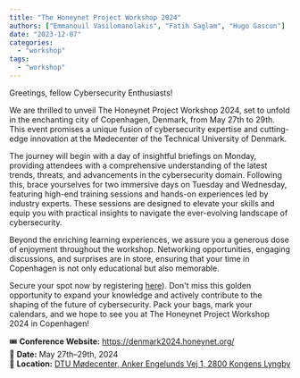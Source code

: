 ```yaml
---
title: "The Honeynet Project Workshop 2024"
authors: ["Emmanouil Vasilomanolakis", "Fatih Saglam", "Hugo Gascon"]
date: "2023-12-07"
categories: 
  - "workshop"
tags: 
  - "workshop"
---
```


Greetings, fellow Cybersecurity Enthusiasts!

We are thrilled to unveil The Honeynet Project Workshop 2024, set to unfold in the enchanting city of Copenhagen, Denmark, from May 27th to 29th. This event promises a unique fusion of cybersecurity expertise and cutting-edge innovation at the Mødecenter of the Technical University of Denmark.

The journey will begin with a day of insightful briefings on Monday, providing attendees with a comprehensive understanding of the latest trends, threats, and advancements in the cybersecurity domain. Following this, brace yourselves for two immersive days on Tuesday and Wednesday, featuring high-end training sessions and hands-on experiences led by industry experts. These sessions are designed to elevate your skills and equip you with practical insights to navigate the ever-evolving landscape of cybersecurity.

Beyond the enriching learning experiences, we assure you a generous dose of enjoyment throughout the workshop. Networking opportunities, engaging discussions, and surprises are in store, ensuring that your time in Copenhagen is not only educational but also memorable.

Secure your spot now by registering [here](https://denmark2024.honeynet.org/registration/)). Don't miss this golden opportunity to expand your knowledge and actively contribute to the shaping of the future of cybersecurity. Pack your bags, mark your calendars, and we hope to see you at The Honeynet Project Workshop 2024 in Copenhagen!


🎟️ **Conference Website:** <https://denmark2024.honeynet.org/>  
📅 **Date:** May 27th–29th, 2024  
📍 **Location:**
[
DTU Mødecenter,
Anker Engelunds Vej 1,
2800 Kongens Lyngby
](https://goo.gl/maps/2wQjZxoBaUWgpVCF8)

<!--more--> <!-- necessary for front page rendering somehow -->
